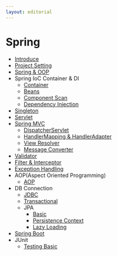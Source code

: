 ```yaml
---
layout: editorial
---
```


# Spring

* [Introduce](introduce.md)
* [Project Setting](project-setting)
* [Spring & OOP](oop.md)
* Spring IoC Container & DI
    * [Container](container.md)
    * [Beans](beans.md)
    * [Component Scan](component-scan)
    * [Dependency Injection](dependency-injection)
* [Singleton](singleton.md)
* [Servlet](servlet.md)
* [Spring MVC](spring-mvc)
    * [DispatcherServlet](dispatcher-servlet)
    * [HandlerMapping & HandlerAdapter](handler-mapping-adapter)
    * [View Resolver](view-resolver)
    * [Message Converter](message-converter)
* [Validator](validator.md)
* [Filter & Interceptor](filter-interceptor)
* [Exception Handling](exception-handling)
* AOP(Aspect Oriented Programming)
    * [AOP](aop.md)
* DB Connection
    * [JDBC](jdbc.md)
    * [Transactional](transactional.md)
    * JPA
        * [Basic](jpa-basic)
        * [Persistence Context](persistence-context)
        * [Lazy Loading](lazy-loading)
* [Spring Boot](spring-boot)
* JUnit
    * [Testing Basic](testing-basic)
